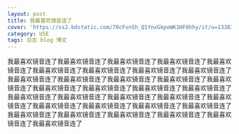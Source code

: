 ```yaml
---
layout: post
title: 我最喜欢镜音连了
cover: 'https://ss2.bdstatic.com/70cFvnSh_Q1YnxGkpoWK1HF6hhy/it/u=1338356749,1636141483&fm=27&gp=0.jpg'
category: USE
tags: 日志 blog 博文
---
```

我最喜欢镜音连了我最喜欢镜音连了我最喜欢镜音连了我最喜欢镜音连了我最喜欢镜音连了我最喜欢镜音连了我最喜欢镜音连了我最喜欢镜音连了我最喜欢镜音连了我最喜欢镜音连了我最喜欢镜音连了我最喜欢镜音连了我最喜欢镜音连了我最喜欢镜音连了我最喜欢镜音连了我最喜欢镜音连了我最喜欢镜音连了我最喜欢镜音连了我最喜欢镜音连了我最喜欢镜音连了我最喜欢镜音连了我最喜欢镜音连了我最喜欢镜音连了我最喜欢镜音连了我最喜欢镜音连了我最喜欢镜音连了我最喜欢镜音连了我最喜欢镜音连了我最喜欢镜音连了我最喜欢镜音连了我最喜欢镜音连了我最喜欢镜音连了我最喜欢镜音连了